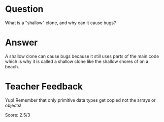 # Question

What is a "shallow" clone, and why can it cause bugs?

# Answer

A shallow clone can cause bugs because it still uses parts of the main code which is why it is called a shallow clone like the shallow shores of on a beach.

# Teacher Feedback

Yup! Remember that only primitive data types get copied not the arrays or objects!

Score: 2.5/3